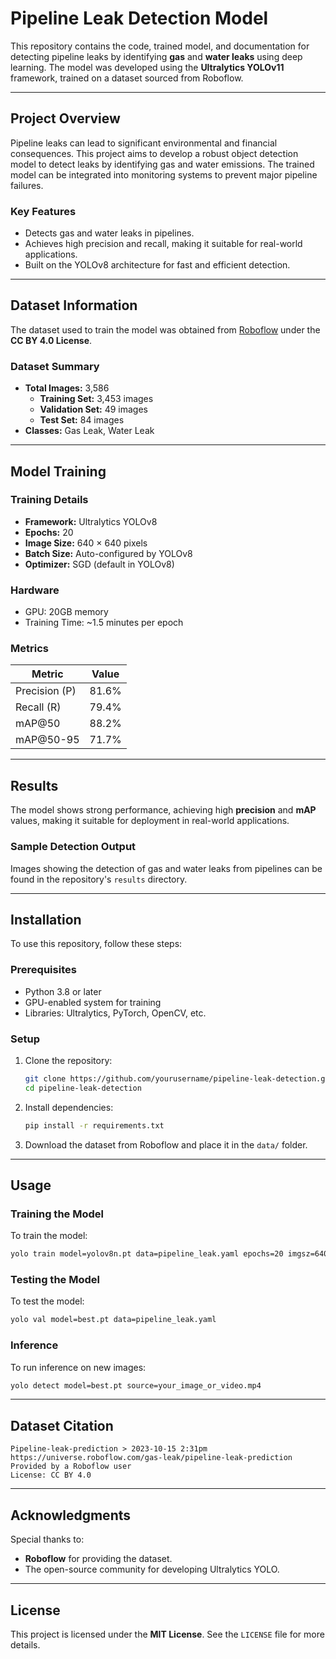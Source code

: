 
 # Pipeline Leak Detection Model

This repository contains the code, trained model, and documentation for detecting pipeline leaks by identifying **gas** and **water leaks** using deep learning. The model was developed using the **Ultralytics YOLOv11** framework, trained on a dataset sourced from Roboflow.

---

## Project Overview

Pipeline leaks can lead to significant environmental and financial consequences. This project aims to develop a robust object detection model to detect leaks by identifying gas and water emissions. The trained model can be integrated into monitoring systems to prevent major pipeline failures.

### Key Features
- Detects gas and water leaks in pipelines.
- Achieves high precision and recall, making it suitable for real-world applications.
- Built on the YOLOv8 architecture for fast and efficient detection.

---

## Dataset Information

The dataset used to train the model was obtained from [Roboflow](https://universe.roboflow.com/gas-leak/pipeline-leak-prediction) under the **CC BY 4.0 License**.

### Dataset Summary
- **Total Images:** 3,586
  - **Training Set:** 3,453 images
  - **Validation Set:** 49 images
  - **Test Set:** 84 images
- **Classes:** Gas Leak, Water Leak

---

## Model Training

### Training Details
- **Framework:** Ultralytics YOLOv8
- **Epochs:** 20
- **Image Size:** 640 × 640 pixels
- **Batch Size:** Auto-configured by YOLOv8
- **Optimizer:** SGD (default in YOLOv8)

### Hardware
- GPU: 20GB memory
- Training Time: ~1.5 minutes per epoch

### Metrics
| Metric         | Value  |
|----------------|--------|
| Precision (P)  | 81.6%  |
| Recall (R)     | 79.4%  |
| mAP@50         | 88.2%  |
| mAP@50-95      | 71.7%  |

---

## Results

The model shows strong performance, achieving high **precision** and **mAP** values, making it suitable for deployment in real-world applications.

### Sample Detection Output
Images showing the detection of gas and water leaks from pipelines can be found in the repository's `results` directory.

---

## Installation

To use this repository, follow these steps:

### Prerequisites
- Python 3.8 or later
- GPU-enabled system for training
- Libraries: Ultralytics, PyTorch, OpenCV, etc.

### Setup
1. Clone the repository:
   ```bash
   git clone https://github.com/yourusername/pipeline-leak-detection.git
   cd pipeline-leak-detection
   ```
2. Install dependencies:
   ```bash
   pip install -r requirements.txt
   ```
3. Download the dataset from Roboflow and place it in the `data/` folder.

---

## Usage

### Training the Model
To train the model:
```bash
yolo train model=yolov8n.pt data=pipeline_leak.yaml epochs=20 imgsz=640
```

### Testing the Model
To test the model:
```bash
yolo val model=best.pt data=pipeline_leak.yaml
```

### Inference
To run inference on new images:
```bash
yolo detect model=best.pt source=your_image_or_video.mp4
```

---

## Dataset Citation

```
Pipeline-leak-prediction > 2023-10-15 2:31pm
https://universe.roboflow.com/gas-leak/pipeline-leak-prediction
Provided by a Roboflow user
License: CC BY 4.0
```

---

## Acknowledgments

Special thanks to:
- **Roboflow** for providing the dataset.
- The open-source community for developing Ultralytics YOLO.

---

## License

This project is licensed under the **MIT License**. See the `LICENSE` file for more details.
